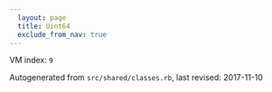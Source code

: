 ```yaml
---
  layout: page
  title: Uint64
  exclude_from_nav: true
---
```


VM index: `9`

Autogenerated from `src/shared/classes.rb`, last revised: 2017-11-10